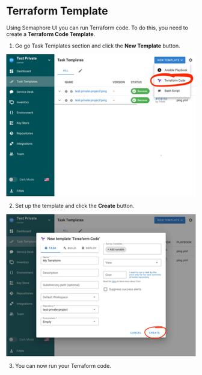 # Terraform Template

Using Semaphore UI you can run Terraform code. To do this, you need to create a **Terraform Code Template**.

1. Go go Task Templates section and click the **New Template** button.

![](<../../.gitbook/assets/terraform_1.webp>)

2. Set up the template and click the **Create** button.

![](<../../.gitbook/assets/terraform_2.webp>)

3. You can now run your Terraform code.